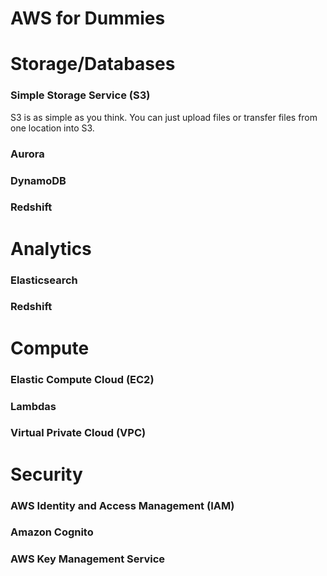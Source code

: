 # AWS for Dummies

# Storage/Databases
### Simple Storage Service (S3)
S3 is as simple as you think. You can just upload files or transfer files from one location into S3. 

### Aurora

### DynamoDB

### Redshift

# Analytics
### Elasticsearch

### Redshift

# Compute
### Elastic Compute Cloud (EC2)

### Lambdas

### Virtual Private Cloud (VPC)

# Security
### AWS Identity and Access Management (IAM)

### Amazon Cognito

### AWS Key Management Service